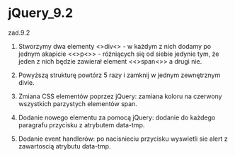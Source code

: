 # jQuery_9.2

zad.9.2

1. Stworzymy dwa elementy &lt;&gt;div&lt;&gt; - w każdym z nich dodamy po jednym akapicie &lt;<&gt;p&lt;>&gt; - różniących się od siebie jedynie tym, że jeden z nich będzie zawierał element &lt;<&gt;span&lt;>&gt; a drugi nie.

2. Powyższą strukturę powtórz 5 razy i zamknij w jednym zewnętrznym divie.

3. Zmiana CSS elementów poprzez jQuery: 
zamiana koloru na czerwony wszystkich parzystych elementów span.

4. Dodanie nowego elementu za pomocą jQuery:
dodanie do każdego paragrafu przycisku z atrybutem data-tmp.

5. Dodanie event handlerów: 
po nacisnieciu przycisku wyswietli sie alert z zawartoscią atrybutu data-tmp.